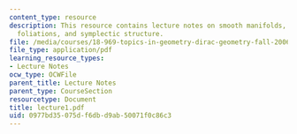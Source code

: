```yaml
---
content_type: resource
description: This resource contains lecture notes on smooth manifolds, geometry of
  foliations, and symplectic structure.
file: /media/courses/18-969-topics-in-geometry-dirac-geometry-fall-2006/0977bd35075df6dbd9ab50071f0c86c3_lecture1.pdf
file_type: application/pdf
learning_resource_types:
- Lecture Notes
ocw_type: OCWFile
parent_title: Lecture Notes
parent_type: CourseSection
resourcetype: Document
title: lecture1.pdf
uid: 0977bd35-075d-f6db-d9ab-50071f0c86c3
---
```

